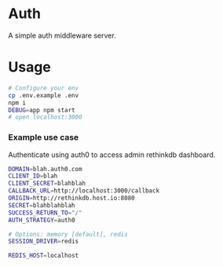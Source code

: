 # Auth

A simple auth middleware server.

# Usage

```bash
# Configure your env
cp .env.example .env
npm i
DEBUG=app npm start
# open localhost:3000
```

### Example use case

Authenticate using auth0 to access admin rethinkdb dashboard.

```bash
DOMAIN=blah.auth0.com
CLIENT_ID=blah
CLIENT_SECRET=blahblah
CALLBACK_URL=http://localhost:3000/callback
ORIGIN=http://rethinkdb.host.io:8080
SECRET=blahblahblah
SUCCESS_RETURN_TO="/"
AUTH_STRATEGY=auth0

# Options: memory [default], redis
SESSION_DRIVER=redis

REDIS_HOST=localhost

```



